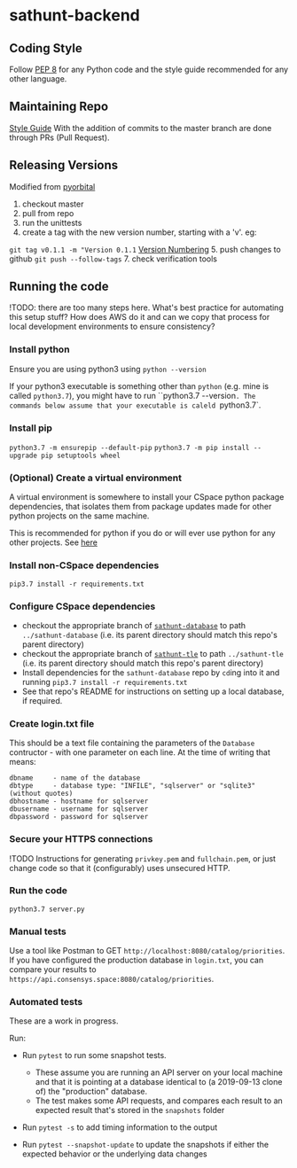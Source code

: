 # sathunt-backend
## Coding Style
Follow [PEP 8](https://www.python.org/dev/peps/pep-0008/) for any Python code and the style guide recommended for any other language.
## Maintaining Repo
[Style Guide](https://github.com/agis/git-style-guide)
With the addition of commits to the master branch are done through PRs (Pull Request).
## Releasing Versions
Modified from [pyorbital](https://github.com/pytroll/pyorbital/blob/master/RELEASING.md)
1. checkout master
2. pull from repo
3. run the unittests
4. create a tag with the new version number, starting with a 'v'. eg:

```git tag v0.1.1 -m "Version 0.1.1```
[Version Numbering](semver.org)
5. push changes to github `git push --follow-tags`
7. check verification tools

## Running the code

!TODO: there are too many steps here. What's best practice for automating this setup stuff? How does AWS do it and can we copy that process for local development environments to ensure consistency?

### Install python

Ensure you are using python3 using `python --version`

If your python3 executable is something other than `python` (e.g. mine is called `python3.7`), you might have to run ``python3.7 --version`. The commands below assume that your executable is caleld `python3.7`.

### Install pip

`python3.7 -m ensurepip --default-pip`
`python3.7 -m pip install --upgrade pip setuptools wheel`

### (Optional) Create a virtual environment 

A virtual environment is somewhere to install your CSpace python package dependencies, that isolates them from package updates made for other python projects on the same machine.

This is recommended for python if you do or will ever use python for any other projects. See [here](https://packaging.python.org/tutorials/installing-packages/#creating-virtual-environments)

### Install non-CSpace dependencies

`pip3.7 install -r requirements.txt`

### Configure CSpace dependencies

 - checkout the appropriate branch of [`sathunt-database`](https://github.com/consensys-space/sathunt-database) to path `../sathunt-database` (i.e. its parent directory should match this repo's parent directory)
 - checkout the appropriate branch of [`sathunt-tle`](https://github.com/consensys-space/sathunt-tle) to path `../sathunt-tle` (i.e. its parent directory should match this repo's parent directory)
 - Install dependencies for the `sathunt-database` repo by `cd`ing into it and running `pip3.7 install -r requirements.txt`
 - See that repo's README for instructions on setting up a local database, if required.

### Create login.txt file

This should be a text file containing the parameters of the `Database` contructor - with one parameter on each line. At the time of writing that means:

    dbname     - name of the database
    dbtype     - database type: "INFILE", "sqlserver" or "sqlite3" (without quotes)
    dbhostname - hostname for sqlserver
    dbusername - username for sqlserver
    dbpassword - password for sqlserver

### Secure your HTTPS connections

!TODO Instructions for generating `privkey.pem` and `fullchain.pem`, or just change code so that it (configurably) uses unsecured HTTP.

### Run the code

`python3.7 server.py`

### Manual tests

Use a tool like Postman to GET `http://localhost:8080/catalog/priorities`. If you have configured the production database in `login.txt`, you can compare your results to `https://api.consensys.space:8080/catalog/priorities`.

### Automated tests

These are a work in progress.

Run:

 - Run `pytest` to run some snapshot tests.
   - These assume you are running an API server on your local machine and that it is pointing at a database identical to (a 2019-09-13 clone of) the "production" database.
   - The test makes some API requests, and compares each result to an expected result that's stored in the `snapshots` folder

 - Run `pytest -s` to add timing information to the output

 - Run `pytest --snapshot-update` to update the snapshots if either the expected behavior or the underlying data changes